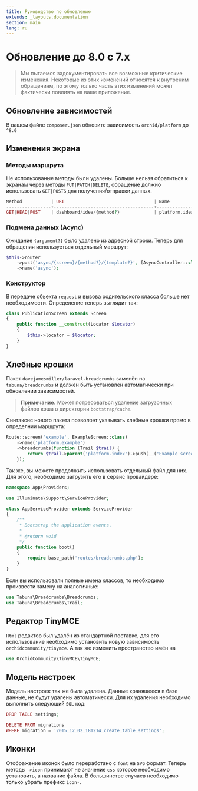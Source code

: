 ```yaml
---
title: Руководство по обновлению
extends: _layouts.documentation
section: main
lang: ru
---
```


# Обновление до 8.0 с 7.x


> Мы пытаемся задокументировать все возможные критические изменения. Некоторые из этих изменений относятся к внутреним обращениям, по этому только часть этих изменений может фактически повлиять на ваше приложение.

## Обновление зависимостей

В вашем файле `composer.json` обновите зависимость `orchid/platform` до `^8.0`



## Изменения экрана

### Методы маршрута

Не использованые методы были удалены.
Больше нельзя обратиться к экранам через методы `PUT|PATCH|DELETE`, 
обращение должно использовать `GET|POSTS` для получения/отправки данных.

```php
Method           | URI                                  | Name
-----------------+--------------------------------------+--------------
GET|HEAD|POST    | dashboard/idea/{method?}             | platform.idea
```


### Подмена данных (Acync)

Ожидание `{argument?}` было удалено из адресной строки.
Теперь для обращения используеться отдельный маршрут:

```php
$this->router
    ->post('async/{screen}/{method?}/{template?}', [AsyncController::class, 'load'])
    ->name('async');
```

### Конструктор 

В передаче обьекта `request` и вызова родительского класса больше нет необходимости. 
Определение теперь выглядит так:

```php
class PublicationScreen extends Screen
{
    public function __construct(Locator $locator)
    {
        $this->locator = $locator;
    }
}
```

## Хлебные крошки

Пакет `davejamesmiller/laravel-breadcrumbs` заменён на  `tabuna/breadcrumbs` 
и должен быть установлен автоматически при обновлении зависимостей.


> **Примечание.** Может потребоваться удаление загрузочных файлов кэша в директории `bootstrap/cache`.

Синтаксис нового пакета позволяет указывать хлебные крошки прямо в определнии маршрута:

```php
Route::screen('example', ExampleScreen::class)
    ->name('platform.example')
    ->breadcrumbs(function (Trail $trail) {
        return $trail->parent('platform.index')->push(__('Example screen'));
    });
```

Так же, вы можете продолжить использовать отдельный файл для них.
Для этого, необходимо загрузить его в сервис провайдере:

```php
namespace App\Providers;

use Illuminate\Support\ServiceProvider;

class AppServiceProvider extends ServiceProvider
{
    /**
     * Bootstrap the application events.
     *
     * @return void
     */
    public function boot()
    {
        require base_path('routes/breadcrumbs.php');
    }
}
```

Если вы использовали полные имена классов, то необходимо произвести замену на аналогичные:

```php
use Tabuna\Breadcrumbs\Breadcrumbs;
use Tabuna\Breadcrumbs\Trail;
```


## Редактор TinyMCE

`Html` редактор был удалён из стандартной поставке, для его использование необходимо установить новую зависимость `orchidcommunity/tinymce`.
А так же изменить пространство имён на 

```php
use OrchidCommunity\TinyMCE\TinyMCE;
```

## Модель настроек

Модель настроек так же была удалена. Данные хранящееся в базе данные, не будут удалены автоматически. 
Для их удаления необходимо выполнить следующий `SQL` код:

```php
DROP TABLE settings;

DELETE FROM migrations
WHERE migration = '2015_12_02_181214_create_table_settings';
```

## Иконки

Отображение иконок было переработано с `font` на `SVG` формат. 
Теперь методы `->icon` принимают не значение `css` которое необходимо установить, а название файла.
В большинстве случаев необходимо только убрать префикс `icon-`.



